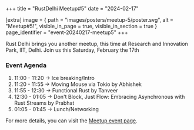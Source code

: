 +++
title = "RustDelhi Meetup#5"
date = "2024-02-17"

[extra]
    image = { path = "images/posters/meetup-5/poster.svg", alt = "Meetup#5!", visible_in_page = true, visible_in_section = true }
    page_identifier = "event-20240217-meetup5"
+++

Rust Delhi brings you another meetup, this time at Research and Innovation Park, IIT, Delhi. Join us this Saturday, February the 17th

### Event Agenda

1. 11:00 - 11:20 -> Ice breaking/Intro
2. 11:20 - 11:55 -> Moving Mouse via Tokio by Abhishek
3. 11:55 - 12:30 -> Functional Rust by Tanveer
4. 12:30 - 01:05 -> Don't Block, Just Flow: Embracing Asynchronous with Rust Streams by Prabhat
5. 01:05 - 01:45 -> Lunch/Networking

For more details, you can visit the [Meetup event page](https://www.meetup.com/rustdelhi/events/298864671/).
